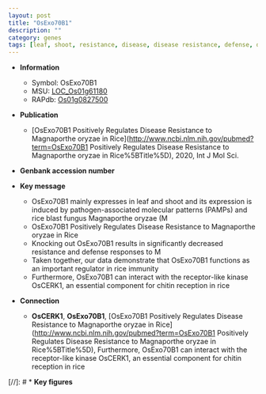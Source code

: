 ```yaml
---
layout: post
title: "OsExo70B1"
description: ""
category: genes
tags: [leaf, shoot, resistance, disease, disease resistance, defense, defense response, blast, magnaporthe oryzae, immunity, Kinase, kinase]
---
```


* **Information**  
    + Symbol: OsExo70B1  
    + MSU: [LOC_Os01g61180](http://rice.uga.edu/cgi-bin/ORF_infopage.cgi?orf=LOC_Os01g61180)  
    + RAPdb: [Os01g0827500](http://rapdb.dna.affrc.go.jp/viewer/gbrowse_details/irgsp1?name=Os01g0827500)  

* **Publication**  
    + [OsExo70B1 Positively Regulates Disease Resistance to Magnaporthe oryzae in Rice](http://www.ncbi.nlm.nih.gov/pubmed?term=OsExo70B1 Positively Regulates Disease Resistance to Magnaporthe oryzae in Rice%5BTitle%5D), 2020, Int J Mol Sci.

* **Genbank accession number**  

* **Key message**  
    + OsExo70B1 mainly expresses in leaf and shoot and its expression is induced by pathogen-associated molecular patterns (PAMPs) and rice blast fungus Magnaporthe oryzae (M
    + OsExo70B1 Positively Regulates Disease Resistance to Magnaporthe oryzae in Rice
    + Knocking out OsExo70B1 results in significantly decreased resistance and defense responses to M
    + Taken together, our data demonstrate that OsExo70B1 functions as an important regulator in rice immunity
    + Furthermore, OsExo70B1 can interact with the receptor-like kinase OsCERK1, an essential component for chitin reception in rice

* **Connection**  
    + __OsCERK1__, __OsExo70B1__, [OsExo70B1 Positively Regulates Disease Resistance to Magnaporthe oryzae in Rice](http://www.ncbi.nlm.nih.gov/pubmed?term=OsExo70B1 Positively Regulates Disease Resistance to Magnaporthe oryzae in Rice%5BTitle%5D),  Furthermore, OsExo70B1 can interact with the receptor-like kinase OsCERK1, an essential component for chitin reception in rice

[//]: # * **Key figures**  


